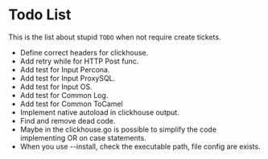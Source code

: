 # Todo List

This is the list about stupid `TODO` when not require create tickets.

- Define correct headers for clickhouse.
- Add retry while for HTTP Post func.
- Add test for Input Percona.
- Add test for Input ProxySQL.
- Add test for Input OS.
- Add test for Common Log.
- Add test for Common ToCamel
- Implement native autoload in clickhouse output.
- Find and remove dead code.
- Maybe in the clickhouse.go is possible to simplify the code implementing OR on case statements.
- When you use --install, check the executable path, file config are exists.
